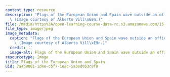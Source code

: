 ```yaml
---
content_type: resource
description: "Flags of the European Union and Spain wave outside an office building.\
  \ (Image courtesy of Alberto Vill\xE9n.)"
file: /media/https%3A/open-learning-course-data-rc.s3.amazonaws.com/15-224-global-markets-national-politics-and-the-competitive-advantage-of-firms-spring-2003/7a4b90011d4ecbf71eac5a3ed053c8f0_15-224s03.jpg
file_type: image/jpeg
image_metadata:
  caption: "Flags of the European Union and Spain wave outside an office building.\
    \ (Image courtesy of Alberto Vill\xE9n.)"
  credit: ''
  image-alt: Flags of the European Union and Spain wave outside an office building.
resourcetype: Image
title: Flags of the European Union and Spain
uid: 7a4b9001-1d4e-cbf7-1eac-5a3ed053c8f0
---
```

